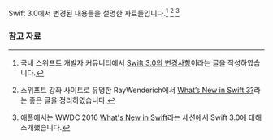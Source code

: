 Swift 3.0에서 변경된 내용들을 설명한 자료들입니다.[^Swifter]  [^RayWenderich]  [^Apple]

### 참고 자료

[^Swifter]: 국내 스위프트 개발자 커뮤니티에서 [Swift 3.0의 변경사항](https://swifter.kr/2016/06/17/swift-3-0의-변경사항/)이라는 글을 작성하였습니다.

[^RayWenderich]: 스위프트 강좌 사이트로 유명한 RayWenderich에서 [What’s New in Swift 3?](https://www.raywenderlich.com/135655/whats-new-swift-3)라는 좋은 글을 정리하였습니다.

[^Apple]: 애플에서는 WWDC 2016 [What's New in Swift](https://developer.apple.com/videos/play/wwdc2016/402/)라는 세션에서 Swift 3.0에 대해 소개했습니다.
